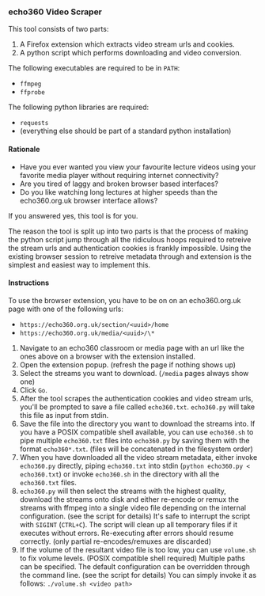 ### echo360 Video Scraper
This tool consists of two parts:

1. A Firefox extension which extracts video stream urls and cookies.
2. A python script which performs downloading and video conversion.

The following executables are required to be in `PATH`:

- `ffmpeg`
- `ffprobe`

The following python libraries are required:

- `requests`
- (everything else should be part of a standard python installation)

#### Rationale
- Have you ever wanted you view your favourite lecture videos using your
  favorite media player without requiring internet connectivity?
- Are you tired of laggy and broken browser based interfaces?
- Do you like watching long lectures at higher speeds than the
  echo360.org.uk browser interface allows?

If you answered yes, this tool is for you.

The reason the tool is split up into two parts is that the process of
making the python script jump through all the ridiculous hoops required
to retreive the stream urls and authentication cookies is frankly impossible.
Using the existing browser session to retreive metadata through and extension
is the simplest and easiest way to implement this.

#### Instructions
To use the browser extension, you have to be on on an echo360.org.uk
page with one of the following urls:

- `https://echo360.org.uk/section/<uuid>/home`
- `https://echo360.org.uk/media/<uuid>/\*`

1. Navigate to an echo360 classroom or media page with an url like the
   ones above on a browser with the extension installed.
2. Open the extension popup. (refresh the page if nothing shows up)
3. Select the streams you want to download. (`/media` pages always show one)
4. Click `Go`.
5. After the tool scrapes the authentication cookies and video stream urls,
   you'll be prompted to save a file called `echo360.txt`. `echo360.py` will
   take this file as input from stdin.
6. Save the file into the directory you want to download the streams into.
   If you have a POSIX compatible shell available, you can use `echo360.sh` to
   pipe multiple `echo360.txt` files into `echo360.py` by saving them with the
   format `echo360*.txt`. (files will be concatenated in the filesystem order)
7. When you have downloaded all the video stream metadata, either invoke
   `echo360.py` directly, piping `echo360.txt` into stdin
   (`python echo360.py < echo360.txt`) or invoke `echo360.sh` in the directory
   with all the `echo360.txt` files.
8. `echo360.py` will then select the streams with the highest quality,
   download the streams onto disk and either re-encode or remux the streams
   with ffmpeg into  a single video file depending on the internal configuration.
   (see the script for details) It's safe to interrupt the script with `SIGINT`
   (`CTRL+C`). The script will clean up all temporary files if it executes without
   errors. Re-executing after errors should resume correctly. (only partial
   re-encodes/remuxes are discarded)
9. If the volume of the resultant video file is too low, you can use
   `volume.sh` to fix volume levels. (POSIX compatible shell required)
   Multiple paths can be specified. The default configuration can be overridden
   through the command line. (see the script for details) You can simply
   invoke it as follows: `./volume.sh <video path>`
